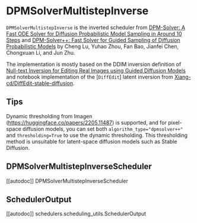 <!--Copyright 2023 The HuggingFace Team. All rights reserved.

Licensed under the Apache License, Version 2.0 (the "License"); you may not use this file except in compliance with
the License. You may obtain a copy of the License at

http://www.apache.org/licenses/LICENSE-2.0

Unless required by applicable law or agreed to in writing, software distributed under the License is distributed on
an "AS IS" BASIS, WITHOUT WARRANTIES OR CONDITIONS OF ANY KIND, either express or implied. See the License for the
specific language governing permissions and limitations under the License.
-->

# DPMSolverMultistepInverse

`DPMSolverMultistepInverse` is the inverted scheduler from [DPM-Solver: A Fast ODE Solver for Diffusion Probabilistic Model Sampling in Around 10 Steps](https://huggingface.co/papers/2206.00927) and [DPM-Solver++: Fast Solver for Guided Sampling of Diffusion Probabilistic Models](https://huggingface.co/papers/2211.01095) by Cheng Lu, Yuhao Zhou, Fan Bao, Jianfei Chen, Chongxuan Li, and Jun Zhu.

The implementation is mostly based on the DDIM inversion definition of [Null-text Inversion for Editing Real Images using Guided Diffusion Models](https://huggingface.co/papers/2211.09794.pdf) and notebook implementation of the [`DiffEdit`] latent inversion from [Xiang-cd/DiffEdit-stable-diffusion](https://github.com/Xiang-cd/DiffEdit-stable-diffusion/blob/main/diffedit.ipynb).

## Tips

Dynamic thresholding from Imagen (https://huggingface.co/papers/2205.11487) is supported, and for pixel-space
diffusion models, you can set both `algorithm_type="dpmsolver++"` and `thresholding=True` to use the dynamic
thresholding. This thresholding method is unsuitable for latent-space diffusion models such as
Stable Diffusion.

## DPMSolverMultistepInverseScheduler
[[autodoc]] DPMSolverMultistepInverseScheduler

## SchedulerOutput
[[autodoc]] schedulers.scheduling_utils.SchedulerOutput
